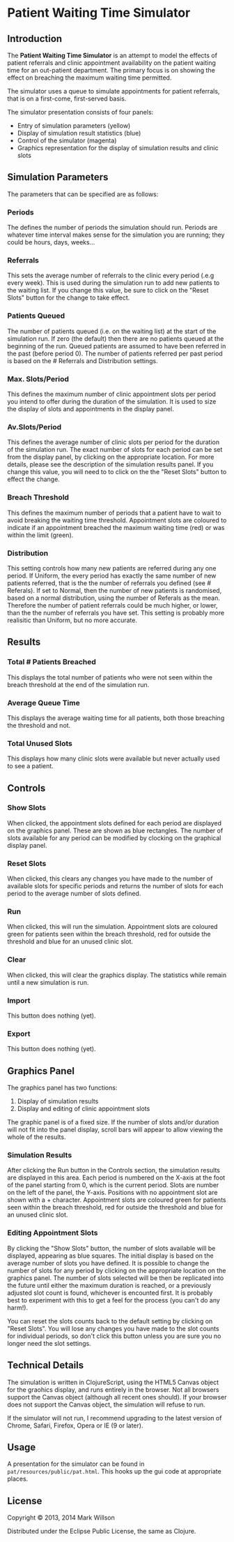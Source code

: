 # Patient Waiting Time Simulator

## Introduction

The **Patient Waiting Time Simulator** is an attempt to model the
effects of patient referrals and clinic appointment availability on the
patient waiting time for an out-patient department. The primary focus is on
showing the effect on breaching the maximum waiting time permitted.

The simulator uses a queue to simulate appointments for patient referrals,
that is on a first-come, first-served basis.

The simulator presentation consists of four panels:

  * Entry of simulation parameters (yellow)
  * Display of simulation result statistics (blue)
  * Control of the simulator (magenta)
  * Graphics representation for the display of simulation results and clinic slots

## Simulation Parameters

The parameters that can be specified are as follows:

### Periods

The defines the number of periods the simulation should run. Periods are
whatever time interval makes sense for the simulation you are running; they
could be hours, days, weeks...

### Referrals

This sets the average number of referrals to the clinic every period (.e.g
every week). This is used during the simulation run to add new patients to the
waiting list. If you change this value, be sure to click on the "Reset Slots"
button for the change to take effect.

### Patients Queued

The number of patients queued (i.e. on the waiting list) at the start of the
simulation run. If zero (the default) then there are no patients queued at the
beginning of the run. Queued patients are assumed to have been referred in the
past (before period 0). The number of patients referred per past period is
based on the # Referrals and Distribution settings.

### Max. Slots/Period

This defines the maximum number of clinic appointment slots per period you
intend to offer during the duration of the simulation. It is used to size the
display of slots and appointments in the display panel.

### Av.Slots/Period

This defines the average number of clinic slots per period for the duration of
the simulation run. The exact number of slots for each period can be set from
the display panel, by clicking on the appropriate location. For more details,
please see the description of the simulation results panel. If you change this
value, you will need to to click on the the "Reset Slots" button to effect the
change.

### Breach Threshold

This defines the maximum number of periods that a patient have to wait to
avoid breaking the waiting time threshold. Appointment slots are coloured to
indicate if an appointment breached the maximum waiting time (red) or was
within the limit (green).

### Distribution

This setting controls how many new patients are referred during any one
period. If Uniform, the every period has exactly the same number of new
patients referred, that is the the number of referrals you defined (see #
Referals). If set to Normal, then the number of new patients is randomised,
based on a normal distribution, using the number of Referals as the mean.
Therefore the number of patient referrals could be much higher, or lower, than
the the number of referrals you have set. This setting is probably more
realisitic than Uniform, but no more accurate. 

## Results

### Total # Patients Breached

This displays the total number of patients who were not seen within the breach
threshold at the end of the simulation run.

### Average Queue Time

This displays the average waiting time for all patients, both those breaching
the threshold and not.

### Total Unused Slots

This displays how many clinic slots were available but never actually used to
see a patient.

## Controls

### Show Slots

When clicked, the appointment slots defined for each period are displayed on
the graphics panel. These are shown as blue rectangles. The number of slots
available for any period can be modified by clocking on the graphical display
panel.

### Reset Slots

When clicked, this clears any changes you have made to the number of available
slots for specific periods and returns the number of slots for each period to
the average number of slots defined.

### Run

When clicked, this will run the simulation. Appointment slots are coloured
green for patients seen within the breach threshold, red for outside the
threshold and blue for an unused clinic slot.

### Clear

When clicked, this will clear the graphics display. The statistics while
remain until a new simulation is run.

### Import

This button does nothing (yet).

### Export

This button does nothing (yet).

## Graphics Panel

The graphics panel has two functions:

  1. Display of simulation results
  2. Display and editing of clinic appointment slots

The graphic panel is of a fixed size. If the number of slots and/or duration
will not fit into the panel display, scroll bars will appear to allow viewing
the whole of the results.

### Simulation Results

After clicking the Run button in the Controls section, the simulation results
are displayed in this area. Each period is numbered on the X-axis at the foot
of the panel starting from 0, which is the current period. Slots are number on
the left of the panel, the Y-axis. Positions with no appointment slot are
shown with a + character. Appointment slots are coloured green for patients
seen within the breach threshold, red for outside the threshold and blue for
an unused clinic slot.

### Editing Appointment Slots

By clicking the "Show Slots" button, the number of slots available will be
displayed, appearing as blue squares. The initial display is based on the
average number of slots you have defined. It is possible to change the number
of slots for any period by clicking on the appropriate location on the
graphics panel. The number of slots selected will be then be replicated into
the future until either the maximum duration is reached, or a previously
adjusted slot count is found, whichever is encounted first. It is probably
best to experiment with this to get a feel for the process (you can't do any
harm!).

You can reset the slots counts back to the default setting by clicking on
"Reset Slots". You will lose any changes you have made to the slot counts for
individual periods, so don't click this button unless you are sure you no
longer need the slot settings.

## Technical Details

The simulation is written in ClojureScript, using the HTML5 Canvas object for
the graohics display, and runs entirely in the browser. Not all browsers
support the Canvas object (although all recent ones should). If your browser
does not support the Canvas object, the simulation will refuse to run.

If the simulator will not run, I recommend upgrading to the latest version of
Chrome, Safari, Firefox, Opera or IE (9 or later).

## Usage

A presentation for the simulator can be found in ```pat/resources/public/pat.html```.  This hooks up the gui code at appropriate places.

## License

Copyright © 2013, 2014 Mark Willson

Distributed under the Eclipse Public License, the same as Clojure.
